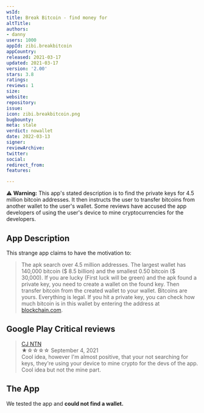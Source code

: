 ```yaml
---
wsId: 
title: Break Bitcoin - find money for
altTitle: 
authors:
- danny
users: 1000
appId: zibi.breakbitcoin
appCountry: 
released: 2021-03-17
updated: 2021-03-17
version: '2.00'
stars: 3.8
ratings: 
reviews: 1
size: 
website: 
repository: 
issue: 
icon: zibi.breakbitcoin.png
bugbounty: 
meta: stale
verdict: nowallet
date: 2022-03-13
signer: 
reviewArchive: 
twitter: 
social: 
redirect_from: 
features: 

---
```


⚠️ **Warning:** This app's stated description is to find the private keys for 4.5 million bitcoin addresses. It then instructs the user to transfer bitcoins from another wallet to the user's wallet. Some reviews have accused the app developers of using the user's device to mine cryptocurrencies for the developers.

## App Description

This strange app claims to have the motivation to: 

> The apk search over 4.5 million addresses. The largest wallet has 140,000 bitcoin ($ 8.5 billion) and the smallest 0.50 bitcoin ($ 30,000). If you are lucky (First luck will be green) and the apk found a private key, you need to create a wallet on the found key. Then transfer bitcoin from the created wallet to your wallet. Bitcoins are yours. Everything is legal.
If you hit a private key, you can check how much bitcoin is in this wallet by entering the address at [blockchain.com](https://www.blockchain.com.).

## Google Play Critical reviews

> [CJ NTN](https://play.google.com/store/apps/details?id=zibi.breakbitcoin&reviewId=gp%3AAOqpTOFsmZREMS7SPMzLYaxn7wvlqur5diKp9AMlrvuWFpY-ra_AVK3vtUhsTtjB8m8lo8T4IfoaTQZxrIsyMLo)<br>
  ★☆☆☆☆ September 4, 2021 <br>
       Cool idea, however I'm almost positive, that your not searching for keys, they're using your device to mine crypto for the devs of the app. Cool idea but not the mine part.

## The App

We tested the app and **could not find a wallet.**





